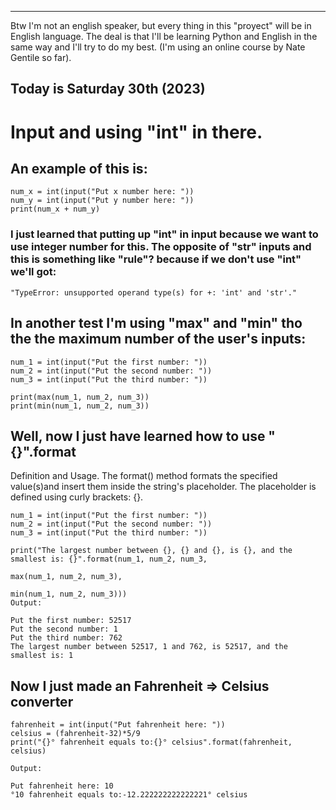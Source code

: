 -------------------------------------------------------------------------------------------------
Btw I'm not an english speaker, but every thing in this "proyect" will be in English language.
The deal is that I'll be learning Python and English in the same way and I'll try to do my best. 
(I'm using an online course by Nate Gentile so far).

Today is Saturday 30th (2023)
-------------------------------------------------------------------------------------------------

# Input and using "int" in there.

## An example of this is:
```
num_x = int(input("Put x number here: "))
num_y = int(input("Put y number here: "))
print(num_x + num_y)
```

### I just learned that putting up "int" in input because we want to use integer number for this. The opposite of "str" inputs and this is something like "rule"? because if we don't use "int" we'll got:
```
"TypeError: unsupported operand type(s) for +: 'int' and 'str'."
```

## In another test I'm using "max" and "min" tho the the maximum number of the user's inputs:
```
num_1 = int(input("Put the first number: "))
num_2 = int(input("Put the second number: "))
num_3 = int(input("Put the third number: "))

print(max(num_1, num_2, num_3))
print(min(num_1, num_2, num_3))
```

## Well, now I just have learned how to use "{}".format

Definition and Usage. The format() method formats the specified value(s)and insert them inside
the string's placeholder. The placeholder is defined using curly brackets: {}.

```
num_1 = int(input("Put the first number: "))
num_2 = int(input("Put the second number: "))
num_3 = int(input("Put the third number: "))

print("The largest number between {}, {} and {}, is {}, and the smallest is: {}".format(num_1, num_2, num_3,
                                                                max(num_1, num_2, num_3),
                                                                min(num_1, num_2, num_3)))
Output:

Put the first number: 52517
Put the second number: 1
Put the third number: 762
The largest number between 52517, 1 and 762, is 52517, and the smallest is: 1
```
## Now I just made an Fahrenheit => Celsius converter

```
fahrenheit = int(input("Put fahrenheit here: "))
celsius = (fahrenheit-32)*5/9
print("{}° fahrenheit equals to:{}° celsius".format(fahrenheit, celsius)

Output:

Put fahrenheit here: 10
°10 fahrenheit equals to:-12.222222222222221° celsius
```










